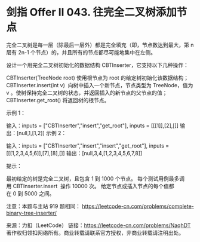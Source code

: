 # 剑指 Offer II 043. 往完全二叉树添加节点

完全二叉树是每一层（除最后一层外）都是完全填充（即，节点数达到最大，第 n 层有 2n-1 个节点）的，并且所有的节点都尽可能地集中在左侧。

设计一个用完全二叉树初始化的数据结构 CBTInserter，它支持以下几种操作：

CBTInserter(TreeNode root) 使用根节点为 root 的给定树初始化该数据结构；
CBTInserter.insert(int v)  向树中插入一个新节点，节点类型为 TreeNode，值为 v 。使树保持完全二叉树的状态，并返回插入的新节点的父节点的值；
CBTInserter.get_root() 将返回树的根节点。
 

示例 1：

输入：inputs = ["CBTInserter","insert","get_root"], inputs = [[[1]],[2],[]]
输出：[null,1,[1,2]]
示例 2：

输入：inputs = ["CBTInserter","insert","insert","get_root"], inputs = [[[1,2,3,4,5,6]],[7],[8],[]]
输出：[null,3,4,[1,2,3,4,5,6,7,8]]
 

提示：

最初给定的树是完全二叉树，且包含 1 到 1000 个节点。
每个测试用例最多调用 CBTInserter.insert  操作 10000 次。
给定节点或插入节点的每个值都在 0 到 5000 之间。
 

注意：本题与主站 919 题相同： https://leetcode-cn.com/problems/complete-binary-tree-inserter/

来源：力扣（LeetCode）
链接：https://leetcode-cn.com/problems/NaqhDT
著作权归领扣网络所有。商业转载请联系官方授权，非商业转载请注明出处。